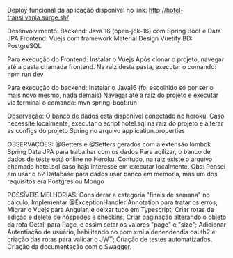 
Deploy funcional da aplicação disponível no link:
http://hotel-transilvania.surge.sh/

Desenvolvimento:
Backend: Java 16 (open-jdk-16) com Spring Boot e Data JPA
Frontend: Vuejs com framework Material Design Vuetify
BD: PostgreSQL

Para execução do Frontend:
Instalar o Vuejs
Após clonar o projeto, navegar até a pasta chamada frontend. Na raiz desta pasta, executar o comando:
npm run dev

Para execução do backend:
Instalar o Java16 (foi escolhido só por ser o mais novo mesmo, nada demais)
Navegar até a raiz do projeto e executar via terminal o comando:
mvn spring-boot:run

Observação:
O banco de dados está disponível conectado no heroku. Caso necessite localmente,
executar o script hotel.sql na raiz do projeto e alterar as configs do projeto Spring no arquivo
application.properties

OBSERVAÇÕES:
@Getters e @Setters gerados com a extensão lombok
Spring Data JPA para trabalhar com os dados
Para agilizar, o banco de dados de teste está online no Heroku. Contudo, na raiz existe o arquivo chamado hotel.sql
caso haja interesse em executar localmente.
Obs: Pensei em usar o h2 Database para dados usar banco em memória, mas um dos requisitos era Postgres ou Mongo

POSSÍVEIS MELHORIAS:
Considerar a categoria "finais de semana" no cálculo;
Implementar @ExceptionHandler Annotation para tratar os erros;
Migrar o Vuejs para Angular, e deixar tudo em Typescript;
Criar rotas de edição e delete de hóspedes e checkins;
Criar paginação alterando o objeto da rota Getall para Page, e assim setar os valores "page" e "size";
Adicionar Autentiação de usuário, habilitando no pom.xml a dependendia oauth2 e criação das rotas para validar o JWT;
Criação de testes automatizados.
Criação da documentação com o Swagger.



